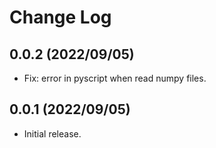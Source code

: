 # Change Log

## 0.0.2 (2022/09/05)

- Fix: error in pyscript when read numpy files.

## 0.0.1 (2022/09/05)

- Initial release.